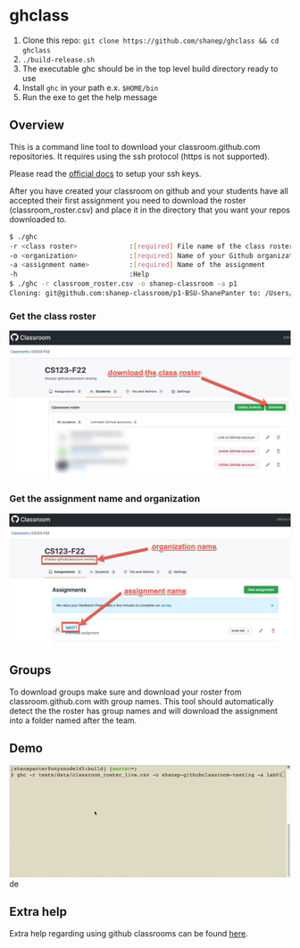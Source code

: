 # ghclass

1. Clone this repo: ```git clone https://github.com/shanep/ghclass && cd ghclass```
2. `./build-release.sh`
3. The executable ghc should be in the top level build directory ready to use
4. Install `ghc` in your path e.x. `$HOME/bin`
4. Run the exe to get the help message

## Overview

This is a command line tool to download your classroom.github.com repositories. It requires using
the ssh protocol (https is not supported).

Please read the [official
docs](https://docs.github.com/en/github/authenticating-to-github/connecting-to-github-with-ssh)
to setup your ssh keys.

After you have created your classroom on github and your students have all accepted their
first assignment you need to download the roster (classroom_roster.csv) and place it in the
directory that you want your repos downloaded to.

``` bash
$ ./ghc
-r <class roster>             :[required] File name of the class roster (ex. class_roster.csv)
-o <organization>             :[required] Name of your Github organization
-a <assignment name>          :[required] Name of the assignment
-h                            :Help
$ ./ghc -r classroom_roster.csv -o shanep-classroom -a p1
Cloning: git@github.com:shanep-classroom/p1-BSU-ShanePanter to: /Users/shane/repos/ghclass/data/BSU-ShanePanter

```

### Get the class roster

![class roster image](img/class-roster0.jpg)

### Get the assignment name and organization

![assignment and org](img/assignment-org0.jpg)

## Groups

To download groups make sure and download your roster from classroom.github.com with group names.
This tool should automatically detect the the roster has group names and will download the
assignment into a folder named after the team.

## Demo

![demo](img/demo.gif)de

## Extra help

Extra help regarding using github classrooms can be found
[here](https://shanepanter.com/2021/01/11/github-classroom-setup.html).
